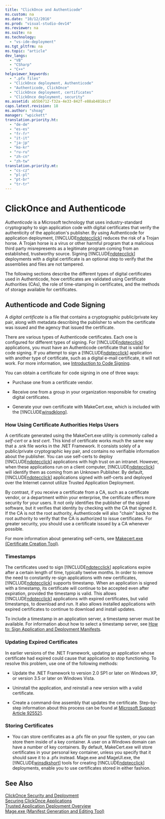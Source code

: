 ```yaml
---
title: "ClickOnce and Authenticode"
ms.custom: na
ms.date: "10/12/2016"
ms.prod: "visual-studio-dev14"
ms.reviewer: na
ms.suite: na
ms.technology: 
  - "vs-ide-deployment"
ms.tgt_pltfrm: na
ms.topic: "article"
dev_langs: 
  - "VB"
  - "CSharp"
  - "C++"
helpviewer_keywords: 
  - ".pfx files"
  - "ClickOnce deployment, Authenticode"
  - "Authenticode, ClickOnce"
  - "ClickOnce deployment, certificates"
  - "ClickOnce deployment, security"
ms.assetid: ab5b6712-f32a-4e33-842f-e88ab4818ccf
caps.latest.revision: 18
ms.author: "shoag"
manager: "wpickett"
translation.priority.ht: 
  - "de-de"
  - "es-es"
  - "fr-fr"
  - "it-it"
  - "ja-jp"
  - "ko-kr"
  - "ru-ru"
  - "zh-cn"
  - "zh-tw"
translation.priority.mt: 
  - "cs-cz"
  - "pl-pl"
  - "pt-br"
  - "tr-tr"
---
```

# ClickOnce and Authenticode
*Authenticode* is a Microsoft technology that uses industry-standard cryptography to sign application code with digital certificates that verify the authenticity of the application's publisher. By using Authenticode for application deployment, [!INCLUDE[ndptecclick](../deployment/includes/ndptecclick_md.md)] reduces the risk of a Trojan horse. A Trojan horse is a virus or other harmful program that a malicious third party misrepresents as a legitimate program coming from an established, trustworthy source. Signing [!INCLUDE[ndptecclick](../deployment/includes/ndptecclick_md.md)] deployments with a digital certificate is an optional step to verify that the assemblies and files are not tampered.  
  
 The following sections describe the different types of digital certificates used in Authenticode, how certificates are validated using Certificate Authorities (CAs), the role of time-stamping in certificates, and the methods of storage available for certificates.  
  
## Authenticode and Code Signing  
 A *digital certificate* is a file that contains a cryptographic public/private key pair, along with metadata describing the publisher to whom the certificate was issued and the agency that issued the certificate.  
  
 There are various types of Authenticode certificates. Each one is configured for different types of signing. For [!INCLUDE[ndptecclick](../deployment/includes/ndptecclick_md.md)] applications, you must have an Authenticode certificate that is valid for code signing. If you attempt to sign a [!INCLUDE[ndptecclick](../deployment/includes/ndptecclick_md.md)] application with another type of certificate, such as a digital e-mail certificate, it will not work. For more information, see [Introduction to Code Signing](http://go.microsoft.com/fwlink/?LinkId=179452).  
  
 You can obtain a certificate for code signing in one of three ways:  
  
-   Purchase one from a certificate vendor.  
  
-   Receive one from a group in your organization responsible for creating digital certificates.  
  
-   Generate your own certificate with MakeCert.exe, which is included with the [!INCLUDE[winsdklong](../deployment/includes/winsdklong_md.md)].  
  
### How Using Certificate Authorities Helps Users  
 A certificate generated using the MakeCert.exe utility is commonly called a *self-cert* or a *test cert*. This kind of certificate works much the same way that a .snk file works in the .NET Framework. It consists solely of a public/private cryptographic key pair, and contains no verifiable information about the publisher. You can use self-certs to deploy [!INCLUDE[ndptecclick](../deployment/includes/ndptecclick_md.md)] applications with high trust on an intranet. However, when these applications run on a client computer, [!INCLUDE[ndptecclick](../deployment/includes/ndptecclick_md.md)] will identify them as coming from an Unknown Publisher. By default, [!INCLUDE[ndptecclick](../deployment/includes/ndptecclick_md.md)] applications signed with self-certs and deployed over the Internet cannot utilize Trusted Application Deployment.  
  
 By contrast, if you receive a certificate from a CA, such as a certificate vendor, or a department within your enterprise, the certificate offers more security for your users. It not only identifies the publisher of the signed software, but it verifies that identity by checking with the CA that signed it. If the CA is not the root authority, Authenticode will also "chain" back to the root authority to verify that the CA is authorized to issue certificates. For greater security, you should use a certificate issued by a CA whenever possible.  
  
 For more information about generating self-certs, see [Makecert.exe (Certificate Creation Tool)](../Topic/Makecert.exe%20\(Certificate%20Creation%20Tool\).md).  
  
### Timestamps  
 The certificates used to sign [!INCLUDE[ndptecclick](../deployment/includes/ndptecclick_md.md)] applications expire after a certain length of time, typically twelve months. In order to remove the need to constantly re-sign applications with new certificates, [!INCLUDE[ndptecclick](../deployment/includes/ndptecclick_md.md)] supports timestamp. When an application is signed with a timestamp, its certificate will continue to be accepted even after expiration, provided the timestamp is valid. This allows [!INCLUDE[ndptecclick](../deployment/includes/ndptecclick_md.md)] applications with expired certificates, but valid timestamps, to download and run. It also allows installed applications with expired certificates to continue to download and install updates.  
  
 To include a timestamp in an application server, a timestamp server must be available. For information about how to select a timestamp server, see [How to: Sign Application and Deployment Manifests](../ide/how-to--sign-application-and-deployment-manifests.md).  
  
### Updating Expired Certificates  
 In earlier versions of the .NET Framework, updating an application whose certificate had expired could cause that application to stop functioning. To resolve this problem, use one of the following methods:  
  
-   Update the .NET Framework to version 2.0 SP1 or later on Windows XP, or version 3.5 or later on Windows Vista.  
  
-   Uninstall the application, and reinstall a new version with a valid certificate.  
  
-   Create a command-line assembly that updates the certificate. Step-by-step information about this process can be found at [Microsoft Support Article 925521](http://go.microsoft.com/fwlink/?LinkId=179454).  
  
### Storing Certificates  
  
-   You can store certificates as a .pfx file on your file system, or you can store them inside of a key container. A user on a Windows domain can have a number of key containers. By default, MakeCert.exe will store certificates in your personal key container, unless you specify that it should save it to a .pfx instead. Mage.exe and MageUI.exe, the [!INCLUDE[winsdkshort](../debugger/includes/winsdkshort_md.md)] tools for creating [!INCLUDE[ndptecclick](../deployment/includes/ndptecclick_md.md)] deployments, enable you to use certificates stored in either fashion.  
  
## See Also  
 [ClickOnce Security and Deployment](../deployment/clickonce-security-and-deployment.md)   
 [Securing ClickOnce Applications](../deployment/securing-clickonce-applications.md)   
 [Trusted Application Deployment Overview](../deployment/trusted-application-deployment-overview.md)   
 [Mage.exe (Manifest Generation and Editing Tool)](../Topic/Mage.exe%20\(Manifest%20Generation%20and%20Editing%20Tool\).md)